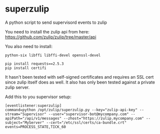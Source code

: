 # superzulip
A python script to send supervisord events to zulip

You need to install the zulip api from here:
https://github.com/zulip/zulip/tree/master/api

You also need to install:
```
python-six libffi libffi-devel openssl-devel 
```

```
pip install requests==2.5.3
pip install certifi
```

It hasn't been tested with self-signed certificates and requires an SSL cert since zulip itself does as well.  It also has only been tested against a private zulip server.

Add this to you supervisor setup:

```
[eventlistener:superzulip]
command=python /opt/zulip/superzulip.py --key="zulip-api-key" --stream="Supervisor" --user="supervisor-bot@mycompany.com" --apiPath="/api/v1/messages" --zhost="https://zulip.mycompany.com" --subject="MyServer" --cert="/etc/ssl/certs/ca-bundle.crt"
events=PROCESS_STATE,TICK_60
```

